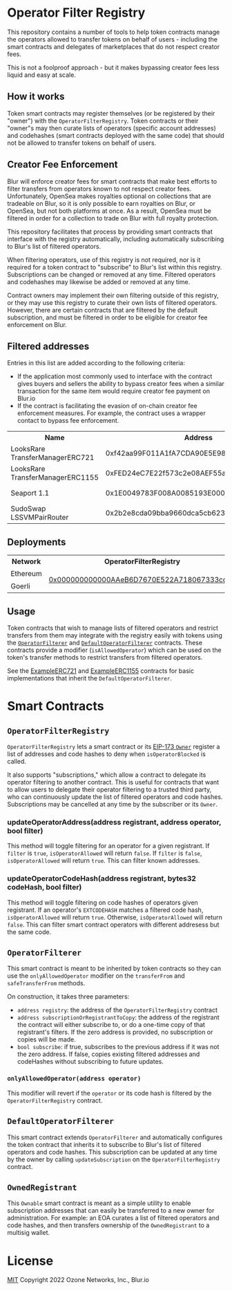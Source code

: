# Operator Filter Registry

This repository contains a number of tools to help token contracts manage the operators allowed to transfer tokens on behalf of users - including the smart contracts and delegates of marketplaces that do not respect creator fees.

This is not a foolproof approach - but it makes bypassing creator fees less liquid and easy at scale.

## How it works

Token smart contracts may register themselves (or be registered by their "owner") with the `OperatorFilterRegistry`. Token contracts or their "owner"s may then curate lists of operators (specific account addresses) and codehashes (smart contracts deployed with the same code) that should not be allowed to transfer tokens on behalf of users. 

## Creator Fee Enforcement

Blur will enforce creator fees for smart contracts that make best efforts to filter transfers from operators known to not respect creator fees. Unfortunately, OpenSea makes royalties optional on collections that are tradeable on Blur, so it is only possible to earn royalties on Blur, or OpenSea, but not both platforms at once. As a result, OpenSea must be filtered in order for a collection to trade on Blur with full royalty protection.

This repository facilitates that process by providing smart contracts that interface with the registry automatically, including automatically subscribing to Blur's list of filtered operators. 

When filtering operators, use of this registry is not required, nor is it required for a token contract to "subscribe" to Blur's list within this registry. Subscriptions can be changed or removed at any time. Filtered operators and codehashes may likewise be added or removed at any time.

Contract owners may implement their own filtering outside of this registry, or they may use this registry to curate their own lists of filtered operators. However, there are certain contracts that are filtered by the default subscription, and must be filtered in order to be eligible for creator fee enforcement on Blur. 


## Filtered addresses

Entries in this list are added according to the following criteria:
* If the application most commonly used to interface with the contract gives buyers and sellers the ability to bypass creator fees when a similar transaction for the same item would require creator fee payment on Blur.io
* If the contract is facilitating the evasion of on-chain creator fee enforcement measures. For example, the contract uses a wrapper contact to bypass fee enforcement.

<table>
<tr>
<th>Name</th>
<th>Address</th>
<th>Network</th>
</tr>

<tr>
<td>LooksRare TransferManagerERC721</td>
<td>0xf42aa99F011A1fA7CDA90E5E98b277E306BcA83e</td>
<td>Ethereum Mainnet</td>
</tr>

<tr>
<td>LooksRare TransferManagerERC1155</td>
<td>0xFED24eC7E22f573c2e08AEF55aA6797Ca2b3A051</td>
<td>Ethereum Mainnet</td>
</tr>

<tr>
<td>Seaport 1.1</td>
<td>0x1E0049783F008A0085193E00003D00cd54003c71</td>
<td>Ethereum Mainnet</td>
</tr>

<tr>
<td>SudoSwap LSSVMPairRouter</td>
<td>0x2b2e8cda09bba9660dca5cb6233787738ad68329</td>
<td>Ethereum Mainnet</td>
</tr>

</table>

## Deployments


<table>
<tr>
<th>Network</th>
<th>OperatorFilterRegistry</th>
<th>Blur Curated Subscription Address</th>
</tr>

<tr><td>Ethereum</td><td rowspan="14">

[0x000000000000AAeB6D7670E522A718067333cd4E](https://etherscan.io/address/0x000000000000AAeB6D7670E522A718067333cd4E#code)

</td><td rowspan="14">

0x9dC5EE2D52d014f8b81D662FA8f4CA525F27cD6b

</td></tr>

<tr><td>Goerli</td></tr>
</table>

## Usage

Token contracts that wish to manage lists of filtered operators and restrict transfers from them may integrate with the registry easily with tokens using the [`OperatorFilterer`](src/OperatorFilterer.sol) and [`DefaultOperatorFilterer`](src/DefaultOperatorFilterer.sol) contracts. These contracts provide a modifier (`isAllowedOperator`) which can be used on the token's transfer methods to restrict transfers from filtered operators.

See the [ExampleERC721](src/example/ExampleERC721.sol) and [ExampleERC1155](src/example/ExampleERC1155.sol) contracts for basic implementations that inherit the `DefaultOperatorFilterer`.


# Smart Contracts
## `OperatorFilterRegistry`

`OperatorFilterRegistry` lets a smart contract or its [EIP-173 `Owner`](https://eips.ethereum.org/EIPS/eip-173) register a list of addresses and code hashes to deny when `isOperatorBlocked` is called.

It also supports "subscriptions," which allow a contract to delegate its operator filtering to another contract. This is useful for contracts that want to allow users to delegate their operator filtering to a trusted third party, who can continuously update the list of filtered operators and code hashes. Subscriptions may be cancelled at any time by the subscriber or its `Owner`.


### updateOperatorAddress(address registrant, address operator, bool filter)
This method will toggle filtering for an operator for a given registrant. If `filter` is `true`,  `isOperatorAllowed` will return `false`. If `filter` is `false`, `isOperatorAllowed` will return `true`. This can filter known addresses.

### updateOperatorCodeHash(address registrant, bytes32 codeHash, bool filter)
This method will toggle filtering on code hashes of operators given registrant. If an operator's `EXTCODEHASH` matches a filtered code hash, `isOperatorAllowed` will return `true`. Otherwise, `isOperatorAllowed` will return `false`. This can filter smart contract operators with different addresess but the same code.


## `OperatorFilterer`

This smart contract is meant to be inherited by token contracts so they can use the `onlyAllowedOperator` modifier on the `transferFrom` and `safeTransferFrom` methods.

On construction, it takes three parameters:
- `address registry`: the address of the `OperatorFilterRegistry` contract
- `address subscriptionOrRegistrantToCopy`: the address of the registrant the contract will either subscribe to, or do a one-time copy of that registrant's filters. If the zero address is provided, no subscription or copies will be made.
- `bool subscribe`: if true, subscribes to the previous address if it was not the zero address. If false, copies existing filtered addresses and codeHashes without subscribing to future updates.

### `onlyAllowedOperator(address operator)`
This modifier will revert if the `operator` or its code hash is filtered by the `OperatorFilterRegistry` contract.
## `DefaultOperatorFilterer`

This smart contract extends `OperatorFilterer` and automatically configures the token contract that inherits it to subscribe to Blur's list of filtered operators and code hashes. This subscription can be updated at any time by the owner by calling `updateSubscription` on the `OperatorFilterRegistry` contract.

## `OwnedRegistrant`

This `Ownable` smart contract is meant as a simple utility to enable subscription addresses that can easily be transferred to a new owner for administration. For example: an EOA curates a list of filtered operators and code hashes, and then transfers ownership of the `OwnedRegistrant` to a multisig wallet. 

# License

[MIT](LICENSE) Copyright 2022 Ozone Networks, Inc., Blur.io


